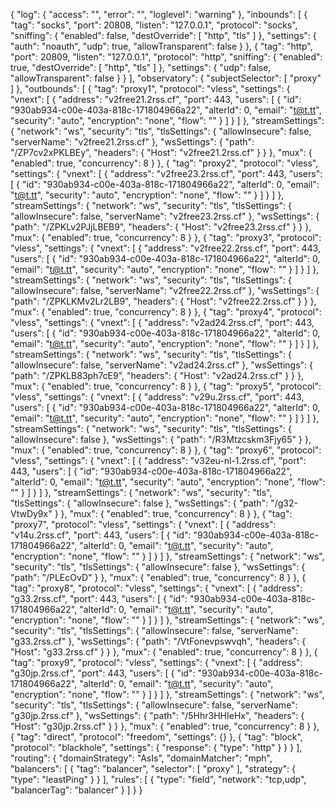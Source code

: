 {
  "log": {
    "access": "",
    "error": "",
    "loglevel": "warning"
  },
  "inbounds": [
    {
      "tag": "socks",
      "port": 20808,
      "listen": "127.0.0.1",
      "protocol": "socks",
      "sniffing": {
        "enabled": false,
        "destOverride": [
          "http",
          "tls"
        ]
      },
      "settings": {
        "auth": "noauth",
        "udp": true,
        "allowTransparent": false
      }
    },
    {
      "tag": "http",
      "port": 20809,
      "listen": "127.0.0.1",
      "protocol": "http",
      "sniffing": {
        "enabled": true,
        "destOverride": [
          "http",
          "tls"
        ]
      },
      "settings": {
        "udp": false,
        "allowTransparent": false
      }
    }
  ],
  "observatory": {
    "subjectSelector": [
      "proxy"
    ]
  },
  "outbounds": [
    {
      "tag": "proxy1",
      "protocol": "vless",
      "settings": {
        "vnext": [
          {
            "address": "v2free21.2rss.cf",
            "port": 443,
            "users": [
              {
                "id": "930ab934-c00e-403a-818c-171804966a22",
                "alterId": 0,
                "email": "t@t.tt",
                "security": "auto",
                "encryption": "none",
                "flow": ""
              }
            ]
          }
        ]
      },
      "streamSettings": {
        "network": "ws",
        "security": "tls",
        "tlsSettings": {
          "allowInsecure": false,
          "serverName": "v2free21.2rss.cf"
        },
        "wsSettings": {
          "path": "/ZP7cv2xPKLBEy",
          "headers": {
            "Host": "v2free21.2rss.cf"
          }
        }
      },
      "mux": {
        "enabled": true,
        "concurrency": 8
      }
    },
    {
      "tag": "proxy2",
      "protocol": "vless",
      "settings": {
        "vnext": [
          {
            "address": "v2free23.2rss.cf",
            "port": 443,
            "users": [
              {
                "id": "930ab934-c00e-403a-818c-171804966a22",
                "alterId": 0,
                "email": "t@t.tt",
                "security": "auto",
                "encryption": "none",
                "flow": ""
              }
            ]
          }
        ]
      },
      "streamSettings": {
        "network": "ws",
        "security": "tls",
        "tlsSettings": {
          "allowInsecure": false,
          "serverName": "v2free23.2rss.cf"
        },
        "wsSettings": {
          "path": "/ZPKLv2PJjLBEB9",
          "headers": {
            "Host": "v2free23.2rss.cf"
          }
        }
      },
      "mux": {
        "enabled": true,
        "concurrency": 8
      }
    },
    {
      "tag": "proxy3",
      "protocol": "vless",
      "settings": {
        "vnext": [
          {
            "address": "v2free22.2rss.cf",
            "port": 443,
            "users": [
              {
                "id": "930ab934-c00e-403a-818c-171804966a22",
                "alterId": 0,
                "email": "t@t.tt",
                "security": "auto",
                "encryption": "none",
                "flow": ""
              }
            ]
          }
        ]
      },
      "streamSettings": {
        "network": "ws",
        "security": "tls",
        "tlsSettings": {
          "allowInsecure": false,
          "serverName": "v2free22.2rss.cf"
        },
        "wsSettings": {
          "path": "/ZPKLKMv2Lr2LB9",
          "headers": {
            "Host": "v2free22.2rss.cf"
          }
        }
      },
      "mux": {
        "enabled": true,
        "concurrency": 8
      }
    },
    {
      "tag": "proxy4",
      "protocol": "vless",
      "settings": {
        "vnext": [
          {
            "address": "v2ad24.2rss.cf",
            "port": 443,
            "users": [
              {
                "id": "930ab934-c00e-403a-818c-171804966a22",
                "alterId": 0,
                "email": "t@t.tt",
                "security": "auto",
                "encryption": "none",
                "flow": ""
              }
            ]
          }
        ]
      },
      "streamSettings": {
        "network": "ws",
        "security": "tls",
        "tlsSettings": {
          "allowInsecure": false,
          "serverName": "v2ad24.2rss.cf"
        },
        "wsSettings": {
          "path": "/ZPKLB83ph7cE9",
          "headers": {
            "Host": "v2ad24.2rss.cf"
          }
        }
      },
      "mux": {
        "enabled": true,
        "concurrency": 8
      }
    },
    {
      "tag": "proxy5",
      "protocol": "vless",
      "settings": {
        "vnext": [
          {
            "address": "v29u.2rss.cf",
            "port": 443,
            "users": [
              {
                "id": "930ab934-c00e-403a-818c-171804966a22",
                "alterId": 0,
                "email": "t@t.tt",
                "security": "auto",
                "encryption": "none",
                "flow": ""
              }
            ]
          }
        ]
      },
      "streamSettings": {
        "network": "ws",
        "security": "tls",
        "tlsSettings": {
          "allowInsecure": false
        },
        "wsSettings": {
          "path": "/R3Mtzcskm3Fjy65"
        }
      },
      "mux": {
        "enabled": true,
        "concurrency": 8
      }
    },
    {
      "tag": "proxy6",
      "protocol": "vless",
      "settings": {
        "vnext": [
          {
            "address": "v32eu-nl-1.2rss.cf",
            "port": 443,
            "users": [
              {
                "id": "930ab934-c00e-403a-818c-171804966a22",
                "alterId": 0,
                "email": "t@t.tt",
                "security": "auto",
                "encryption": "none",
                "flow": ""
              }
            ]
          }
        ]
      },
      "streamSettings": {
        "network": "ws",
        "security": "tls",
        "tlsSettings": {
          "allowInsecure": false
        },
        "wsSettings": {
          "path": "/g32-VtwDy9x"
        }
      },
      "mux": {
        "enabled": true,
        "concurrency": 8
      }
    },
    {
      "tag": "proxy7",
      "protocol": "vless",
      "settings": {
        "vnext": [
          {
            "address": "v14u.2rss.cf",
            "port": 443,
            "users": [
              {
                "id": "930ab934-c00e-403a-818c-171804966a22",
                "alterId": 0,
                "email": "t@t.tt",
                "security": "auto",
                "encryption": "none",
                "flow": ""
              }
            ]
          }
        ]
      },
      "streamSettings": {
        "network": "ws",
        "security": "tls",
        "tlsSettings": {
          "allowInsecure": false
        },
        "wsSettings": {
          "path": "/PLEcOvD"
        }
      },
      "mux": {
        "enabled": true,
        "concurrency": 8
      }
    },
    {
      "tag": "proxy8",
      "protocol": "vless",
      "settings": {
        "vnext": [
          {
            "address": "g33.2rss.cf",
            "port": 443,
            "users": [
              {
                "id": "930ab934-c00e-403a-818c-171804966a22",
                "alterId": 0,
                "email": "t@t.tt",
                "security": "auto",
                "encryption": "none",
                "flow": ""
              }
            ]
          }
        ]
      },
      "streamSettings": {
        "network": "ws",
        "security": "tls",
        "tlsSettings": {
          "allowInsecure": false,
          "serverName": "g33.2rss.cf"
        },
        "wsSettings": {
          "path": "/VtFonevpswvqh",
          "headers": {
            "Host": "g33.2rss.cf"
          }
        }
      },
      "mux": {
        "enabled": true,
        "concurrency": 8
      }
    },
    {
      "tag": "proxy9",
      "protocol": "vless",
      "settings": {
        "vnext": [
          {
            "address": "g30jp.2rss.cf",
            "port": 443,
            "users": [
              {
                "id": "930ab934-c00e-403a-818c-171804966a22",
                "alterId": 0,
                "email": "t@t.tt",
                "security": "auto",
                "encryption": "none",
                "flow": ""
              }
            ]
          }
        ]
      },
      "streamSettings": {
        "network": "ws",
        "security": "tls",
        "tlsSettings": {
          "allowInsecure": false,
          "serverName": "g30jp.2rss.cf"
        },
        "wsSettings": {
          "path": "/5Hhr3HHIeHx",
          "headers": {
            "Host": "g30jp.2rss.cf"
          }
        }
      },
      "mux": {
        "enabled": true,
        "concurrency": 8
      }
    },
    {
      "tag": "direct",
      "protocol": "freedom",
      "settings": {}
    },
    {
      "tag": "block",
      "protocol": "blackhole",
      "settings": {
        "response": {
          "type": "http"
        }
      }
    }
  ],
  "routing": {
    "domainStrategy": "AsIs",
    "domainMatcher": "mph",
    "balancers": [
      {
        "tag": "balancer",
        "selector": [
          "proxy"
        ],
        "strategy": {
          "type": "leastPing"
        }
      }
    ],
    "rules": [
      {
        "type": "field",
        "network": "tcp,udp",
        "balancerTag": "balancer"
      }
    ]
  }
}